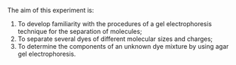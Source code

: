 The aim of this experiment is:

1. To develop familiarity with the procedures of a gel electrophoresis technique for the separation of molecules;
2. To separate several dyes of different molecular sizes and charges;
3. To determine the components of an unknown dye mixture by using agar gel electrophoresis.
